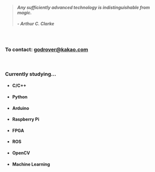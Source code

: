 > #### *Any sufficiently advanced technology is indistinguishable from magic.*
> ##### - Arthur C. Clarke

　

### To contact: **godrover@kakao.com**

　

### Currently studying...

- #### C/C++

- #### Python

- #### Arduino

- #### Raspberry Pi

- #### FPGA
  
- #### ROS

- #### OpenCV

- #### Machine Learning
